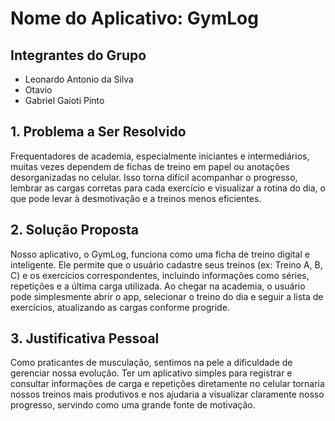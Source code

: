 # Nome do Aplicativo: GymLog

## Integrantes do Grupo
- Leonardo Antonio da Silva
- Otavio 
- Gabriel Gaioti Pinto 

## 1. Problema a Ser Resolvido
Frequentadores de academia, especialmente iniciantes e intermediários, muitas vezes dependem de fichas de treino em papel ou anotações desorganizadas no celular. Isso torna difícil acompanhar o progresso, lembrar as cargas corretas para cada exercício e visualizar a rotina do dia, o que pode levar à desmotivação e a treinos menos eficientes.

## 2. Solução Proposta
Nosso aplicativo, o GymLog, funciona como uma ficha de treino digital e inteligente. Ele permite que o usuário cadastre seus treinos (ex: Treino A, B, C) e os exercícios correspondentes, incluindo informações como séries, repetições e a última carga utilizada. Ao chegar na academia, o usuário pode simplesmente abrir o app, selecionar o treino do dia e seguir a lista de exercícios, atualizando as cargas conforme progride.

## 3. Justificativa Pessoal
Como praticantes de musculação, sentimos na pele a dificuldade de gerenciar nossa evolução. Ter um aplicativo simples para registrar e consultar informações de carga e repetições diretamente no celular tornaria nossos treinos mais produtivos e nos ajudaria a visualizar claramente nosso progresso, servindo como uma grande fonte de motivação.